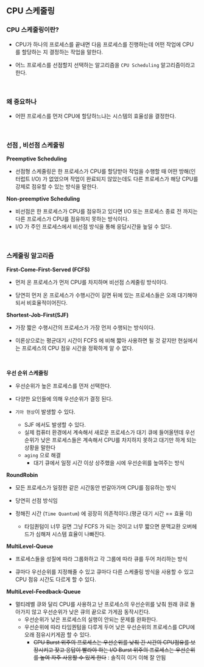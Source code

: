 



## CPU 스케줄링


### CPU 스케줄링이란?

- CPU가 하나의 프로세스를 끝내면 다음 프로세스를 진행하는데 어떤 작업에 CPU를 할당하는 지 결정하는 작업을 말한다.

- 어느 프로세스를 선점할지 선택하는 알고리즘을 `CPU Scheduling` 알고리즘이라고 한다.

<br>

### 왜 중요하나

- 어떤 프로세스를 먼저 CPU에 할당하느냐는 시스템의 효율성을 결정한다.


<br>

### 선점 , 비선점 스케줄링

**Preemptive Scheduling**

- 선점형 스케줄링은 한 프로세스가 CPU를 할당받아 작업을 수행할 때 어떤 방해(인터럽트 I/O) 가 없었으며 작업이 완료되지 않았는데도 다른 프로세스가 해당 CPU를 강제로 점유할 수 있는 방식을 말한다.

**Non-preemptive Scheduling**

- 비선점은 한 프로세스가 CPU를 점유하고 있다면 I/O 또는 프로세스 종료 전 까지는 다른 프로세스가 CPU를 점유하지 못하는 방식이다.
- I/O 가 주인 프로세스에서 비선점 방식을 통해 응답시간을 높일 수 있다.


<br>

### 스케줄링 알고리즘

**First-Come-First-Served (FCFS)**

- 먼저 온 프로세스가 먼저 CPU를 차지하며 비선점 스케줄링 방식이다.

- 당연히 먼저 온 프로세스가 수행시간이 길면 뒤에 있는 프로세스들은 오래 대기해야되서 비효율적이어진다.

**Shortest-Job-First(SJF)**

- 가장 짧은 수행시간의 프로세스가 가장 먼저 수행되는 방식이다.

- 이론상으로는 평균대기 시간이 FCFS 에 비해 짧아 사용하면 될 것 같지만 현실에서는 프로세스의 CPU 점유 시간을 정확하게 알 수 없다.

<br>

**우선 순위 스케줄링**

- 우선순위가 높은 프로세스를 먼저 선택한다.

- 다양한 요인들에 의해 우선순위가 결정 된다.

- `기아 현상`이 발생할 수 있다.
	- SJF 에서도 발생할 수 있다.
	- 실제 컴퓨터 환경에서 계속해서 새로운 프로세스가 대기 큐에 들어올텐데 우선순위가 낮은 프로세스들은 계속해서 CPU를 차지하지 못하고 대기만 하게 되는 상황을 말한다
	- `aging` 으로 해결
		- 대기 큐에서 일정 시간 이상 상주했을 시에 우선순위를 높여주는 방식

**RoundRobin**

- 모든 프로세스가 일정한 같은 시간동안 번갈아가며 CPU를 점유하는 방식

- 당연히 선점 방식임

- 정해진 시간 (`Time Quantum`) 에 굉장히 의존적이다.(평균 대기 시간 == 효율 이) 
	- 타임퀀텀이 너무 길면 그냥 FCFS 가 되는 것이고 너무 짧으면 문맥교환 오버헤드가 심해져 시스템 효율이 나빠진다.


**MultiLevel-Queue**

- 프로세스들을 성질에 따라 그룹화하고 각 그룹에 따라 큐를 두어 처리하는 방식

- 큐마다 우선순위를 지정해줄 수 있고 큐마다 다른 스케줄링 방식을 사용할 수 있고 CPU 점유 시간도 다르게 할 수 있다.


**MultiLevel-Feedback-Queue**

- 멀티레벨 큐와 달리 CPU를 사용하고 난 프로세스의 우선순위를 낮춰 원래 큐로 돌아가지 않고 우선순위가 낮은 큐의 끝으로 가게끔 동작시킨다.
	- 우선순위가 낮은 프로세스의 실행이 안되는 문제를 완화한다.
	- 우선순위에 따라 타임퀀텀을 다루게 두어 낮은 우선순위의 프로세스를 CPU에 오래 점유시키게끔 할 수 있다.
		- ~~CPU Burst 위주의 프로세스는 우선순위를 낮춰 긴 시간의 CPU점유를 보장시키고 잦고 응답이 빨라야 하는 I/O Burst 위주의 프로세스는 우선순위를 높여 자주 사용할 수 있게 한다~~ : 솔직히 이거 이해 잘 안됨



